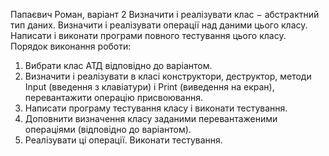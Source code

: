 Папаєвич Роман, варіант 2
Визначити і реалізувати клас − абстрактний 
тип даних. Визначити і реалізувати операції над даними цього класу. Написати 
і виконати програми повного тестування цього класу. 
Порядок виконання роботи:
1. Вибрати клас АТД відповідно до варіантом. 
2. Визначити і реалізувати в класі конструктори, деструктор, методи 
Input (введення з клавіатури) і Print (виведення на екран), перевантажити 
операцію присвоювання. 
3. Написати програму тестування класу і виконати тестування. 
4. Доповнити визначення класу заданими перевантаженими операціями 
(відповідно до варіантом). 
5. Реалізувати ці операції. Виконати тестування.
